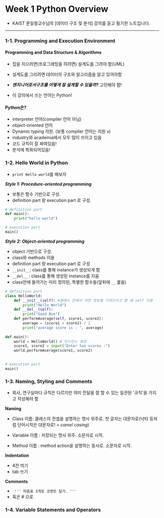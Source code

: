 # Week 1 Python Overview

- KAIST 문일철교수님의 [데이터 구조 및 분석] 강의를 듣고 필기한 노트입니다. 

--------------------

### 1-1. Programming and Execution Environment

#### Programming and Data Structure & Algorithms

- 집을 지으려면(프로그래밍을 하려면) 설계도를 그려야 함(UML)

- 설계도를 그리려면 데이터의 구조와 알고리즘을 알고 있어야함
- ***엔지니어로서구조를 어떻게 잘 설계할 수 있을까?*** 고민해야 함!
- 이 강의에서 쓰는 언어는 Python!



#### Python은?

- interpreter 언어(compiler 언어 아님)
- object-oriented 언어
- Dynamic typing 지원. (보통 compiler 언어는 지원 x)
- industry와 academia에서 모두 많이 쓰이고 있음
- 코드 규칙이 잘 짜여있음!
- 분석에 특화되어있음!



### 1-2. Hello World in Python

- `print Hello world`를 해보자

***Style 1: Procedure-oriented programming***

- 보통은 함수 기반으로 구성.   
- definition part 랑 execution part 로 구성. 

```python
# definition part
def main():
	print("hello world")

# execution part
main()
```



***Style 2: Object-oriented programming***

- object 기반으로 구성. 
- class와 methods 이용
- definition part 랑 execution part 로 구성
- `__init__`: class를 통해 instance가 생성되게 함
- `__del__` : class를 통해 생성된 instance를 지움
- class안에 들어가는 미리 정의된, 특별한 함수들(앞뒤에 `__` 붙음)

```python
# definition part
class HelloWorld:
    def __init__(self): #클래스 안에서 어떤 정보를 가져오라고 할 때 self 이용
        print("Hello World")
    def __del__(self):
        print("Good Bye")
    def performAverage(self, score1, score2):
        average = (score1 + score2) / 2
        print("average score is : ", average)
        
def main():
    world = HelloWorld() # 인스턴스 생성
    score1, score2 = input("Enter two scores :")
    world.performAverage(score1, score2) 
    
  
# execution part
main()
```



### 1-3. Naming, Styling and Comments

- 회사, 연구실마다 규칙은 다르지만 의미 전달을 잘 할 수 있는 일관된 '규칙'을 가지고 작성해야 함



**Naming**

- Class 이름: 클래스의 컨셉을 설명하는 명사 위주로. 첫 글자는 대문자로(낙타 등처럼 단어시작은 대문자로! = *camel casing*)

- Variable 이름 : 저장되는 명사 위주. 소문자로 시작. 
- Method 이름 : method action을 설명하는 동사로. 소문자로 시작. 



**Indentation**

- 4칸 띄기
- tab 쓰기


**Comments**

- `` ''' 따옴표 3개로 코멘트 달기. '''``
- 혹은 # 으로 



### 1-4. Variable Statements and Operators

